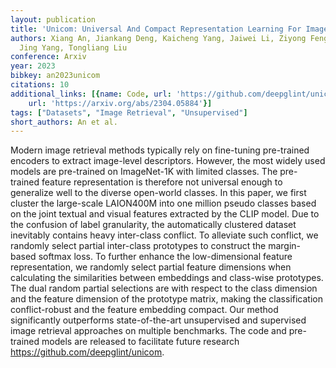 ```yaml
---
layout: publication
title: 'Unicom: Universal And Compact Representation Learning For Image Retrieval'
authors: Xiang An, Jiankang Deng, Kaicheng Yang, Jaiwei Li, Ziyong Feng, Jia Guo,
  Jing Yang, Tongliang Liu
conference: Arxiv
year: 2023
bibkey: an2023unicom
citations: 10
additional_links: [{name: Code, url: 'https://github.com/deepglint/unicom.'}, {name: Paper,
    url: 'https://arxiv.org/abs/2304.05884'}]
tags: ["Datasets", "Image Retrieval", "Unsupervised"]
short_authors: An et al.
---
```

Modern image retrieval methods typically rely on fine-tuning pre-trained
encoders to extract image-level descriptors. However, the most widely used
models are pre-trained on ImageNet-1K with limited classes. The pre-trained
feature representation is therefore not universal enough to generalize well to
the diverse open-world classes. In this paper, we first cluster the large-scale
LAION400M into one million pseudo classes based on the joint textual and visual
features extracted by the CLIP model. Due to the confusion of label
granularity, the automatically clustered dataset inevitably contains heavy
inter-class conflict. To alleviate such conflict, we randomly select partial
inter-class prototypes to construct the margin-based softmax loss. To further
enhance the low-dimensional feature representation, we randomly select partial
feature dimensions when calculating the similarities between embeddings and
class-wise prototypes. The dual random partial selections are with respect to
the class dimension and the feature dimension of the prototype matrix, making
the classification conflict-robust and the feature embedding compact. Our
method significantly outperforms state-of-the-art unsupervised and supervised
image retrieval approaches on multiple benchmarks. The code and pre-trained
models are released to facilitate future research
https://github.com/deepglint/unicom.